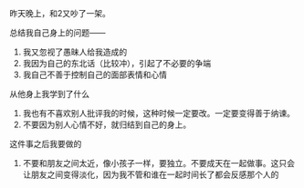 昨天晚上，和2又吵了一架。

  

总结我自己身上的问题——

1.  我又忽视了愚昧人给我造成的
2.  我因为自己的东北话（比较冲），引起了不必要的争端
3.  我自己不善于控制自己的面部表情和心情

  

从他身上我学到了什么

1.  我也有不喜欢别人批评我的时候，这种时候一定要改。一定要变得善于纳谏。
2.  不要因为别人心情不好，就归结到自己的身上。

  

  

这件事之后我要做的

1.  不要和朋友之间太近，像小孩子一样，要独立。不要成天在一起做事。这只会让朋友之间变得淡化，因为我不管和谁在一起时间长了都会反感那个人的